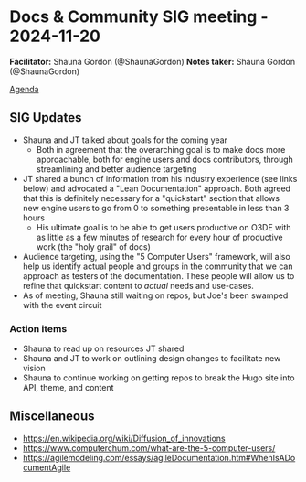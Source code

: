 # Docs & Community SIG meeting - 2024-11-20

**Facilitator:**  Shauna Gordon (@ShaunaGordon)
**Notes taker:**  Shauna Gordon (@ShaunaGordon)

[Agenda](https://github.com/o3de/sig-docs-community/issues/133)

## SIG Updates

* Shauna and JT talked about goals for the coming year
    * Both in agreement that the overarching goal is to make docs more approachable, both for engine users and docs contributors, through streamlining and better audience targeting
* JT shared a bunch of information from his industry experience (see links below) and advocated a "Lean Documentation" approach. Both agreed that this is definitely necessary for a "quickstart" section that allows new engine users to go from 0 to something presentable in less than 3 hours
    * His ultimate goal is to be able to get users productive on O3DE with as little as a few minutes of research for every hour of productive work (the "holy grail" of docs)
* Audience targeting, using the "5 Computer Users" framework, will also help us identify actual people and groups in the community that we can approach as testers of the documentation. These people will allow us to refine that quickstart content to *actual* needs and use-cases.
* As of meeting, Shauna still waiting on repos, but Joe's been swamped with the event circuit


### Action items

* Shauna to read up on resources JT shared
* Shauna and JT to work on outlining design changes to facilitate new vision
* Shauna to continue working on getting repos to break the Hugo site into API, theme, and content


## Miscellaneous

- https://en.wikipedia.org/wiki/Diffusion_of_innovations
- https://www.computerchum.com/what-are-the-5-computer-users/
- https://agilemodeling.com/essays/agileDocumentation.htm#WhenIsADocumentAgile
